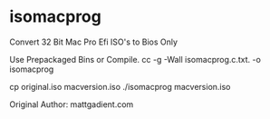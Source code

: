 # isomacprog 
Convert 32 Bit Mac Pro Efi ISO's to Bios Only 

Use Prepackaged Bins or Compile. 
cc -g -Wall isomacprog.c.txt. -o isomacprog 
 
cp original.iso macversion.iso 
./isomacprog macversion.iso 
 
Original Author: mattgadient.com 
